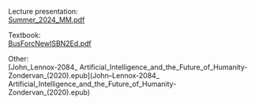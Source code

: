 Lecture presentation:  
[Summer_2024_MM.pdf](Summer_2024_MM.pdf)  

Textbook:  
[BusForcNewISBN2Ed.pdf](BusForcNewISBN2Ed.pdf)  

Other:  
[John_Lennox-2084_ Artificial_Intelligence_and_the_Future_of_Humanity-Zondervan_(2020).epub](John–Lennox-2084_ Artificial_Intelligence_and_the_Future_of_Humanity-Zondervan_(2020).epub)  
